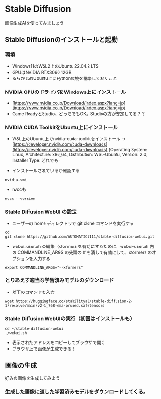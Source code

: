 # Stable Diffusion
画像生成AIを使ってみましょう

## Stable Diffusionのインストールと起動
### 環境
- Windows11のWSL2上のUbuntu 22.04.2 LTS
- GPUはNVIDIA RTX3060 12GB
- あらかじめUbuntu上にPython環境を構築しておくこと

### NVIDIA GPUのドライバをWindows上にインストール
- [https://www.nvidia.co.jp/Download/index.aspx?lang=jp](https://www.nvidia.co.jp/Download/index.aspx?lang=jp)
- Game ReadyとStudio、どっちでもOK。Studioの方が安定してる？？
### NVIDIA CUDA ToolkitをUbuntu上にインストール
- WSL上のUbuntu上でnvidia-cuda-toolkitをインストール -> [https://developer.nvidia.com/cuda-downloads](https://developer.nvidia.com/cuda-downloads)
(Operating System: Linux, Architecture: x86_64, Distribution: WSL-Ubuntu, Version: 2.0, Installer Type: どれでも)

- インストールされているか確認する
```
nvidia-smi
```
- nvccも
```
nvcc --version
```

### Stable Diffusion WebUI の設定
- ユーザーの home ディレクトリで git clone コマンドを実行する
```
cd
git clone https://github.com/AUTOMATIC1111/stable-diffusion-webui.git
```
- webui_user.sh の編集（xformers を有効にするために、webui-user.sh 内の COMMANDLINE_ARGS の先頭の # を消して有効にして、xformers のオプションを入力する
```
export COMMANDLINE_ARGS="--xformers"
```

### とりあえず適当な学習済みモデルのダウンロード
- 以下のコマンドを入力
```
wget https://huggingface.co/stabilityai/stable-diffusion-2-1/resolve/main/v2-1_768-ema-pruned.safetensors
```

### Stable Diffusion WebUIの実行（初回はインストールも）
```
cd ~/stable-diffusion-webui
./webui.sh
```
- 表示されたアドレスをコピーしてブラウザで開く
- ブラウザ上で画像が生成できる！

## 画像の生成
好みの画像を生成してみよう

### 生成した画像に適した学習済みモデルをダウンロードしてくる。




